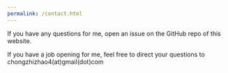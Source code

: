 ```yaml
---
permalink: /contact.html
---
```


If you have any questions for me, open an issue on the GitHub repo of this website.

If you have a job opening for me, feel free to direct your questions to chongzhizhao4(at)gmail(dot)com
